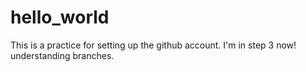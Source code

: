 # hello_world
This is a practice for setting up the github account.
I'm in step 3 now! understanding branches.

